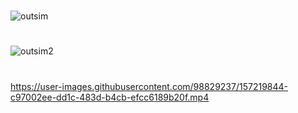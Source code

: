 
#
![outsim](https://user-images.githubusercontent.com/98829237/156992756-abed7fb7-a94b-4875-b96d-bdd1d976bda3.jpeg)
#
![outsim2](https://user-images.githubusercontent.com/98829237/156992933-87eaec44-0378-4f61-910b-d285d6f29a9d.jpeg)
#
https://user-images.githubusercontent.com/98829237/157219844-c97002ee-dd1c-483d-b4cb-efcc6189b20f.mp4

